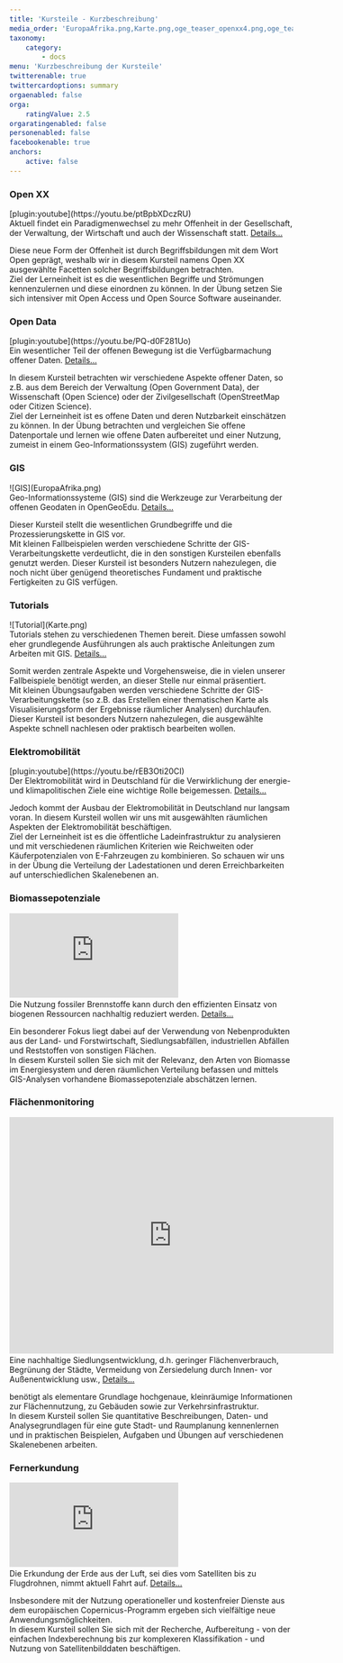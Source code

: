 ```yaml
---
title: 'Kursteile - Kurzbeschreibung'
media_order: 'EuropaAfrika.png,Karte.png,oge_teaser_openxx4.png,oge_teaser_opendata2.png,teaser_emob.png'
taxonomy:
    category:
        - docs
menu: 'Kurzbeschreibung der Kursteile'
twitterenable: true
twittercardoptions: summary
orgaenabled: false
orga:
    ratingValue: 2.5
orgaratingenabled: false
personenabled: false
facebookenable: true
anchors:
    active: false
---
```


<div class="container">
<div class="row flex-wrap card-deck">
    <div class="card m-2" id="openxx">
        <h3 class="text-center">
            Open XX
        </h3>
        <div markdown="1">[plugin:youtube](https://youtu.be/ptBpbXDczRU)</div>
        <div class="card-body text-justify">
            Aktuell findet ein Paradigmenwechsel zu mehr Offenheit in der Gesellschaft, der Verwaltung, der
            Wirtschaft und auch der Wissenschaft
            statt.
            <a href="#" data-toggle="collapse" data-target="#openxdetails">Details...</a>
            <p id="openxdetails" class="collapse text-justify">
                Diese neue Form der Offenheit ist durch Begriffsbildungen mit dem Wort Open geprägt, weshalb wir in
                diesem Kursteil namens
                Open XX ausgewählte Facetten solcher Begriffsbildungen betrachten.
                <br> Ziel der Lerneinheit ist es die wesentlichen Begriffe und Strömungen kennenzulernen und diese
                einordnen
                zu können. In der Übung setzen Sie sich intensiver mit Open Access und Open Source Software
                auseinander.
            </p>
        </div>
    </div>
    <div class="card m-2" id="opendata">
        <h3 class="text-center">Open Data</h3>
        <div markdown="1">[plugin:youtube](https://youtu.be/PQ-d0F281Uo)</div>
        <div class="card-body text-justify">
            Ein wesentlicher Teil der offenen Bewegung ist die Verfügbarmachung offener Daten.
            <a href="#" data-toggle="collapse" data-target="#oddetails">Details...</a>
            <p id="oddetails" class="collapse text-justify">
                In diesem Kursteil betrachten wir verschiedene Aspekte offener Daten, so z.B. aus dem Bereich der
                Verwaltung (Open Government
                Data), der Wissenschaft (Open Science) oder der Zivilgesellschaft (OpenStreetMap oder Citizen
                Science).
                <br> Ziel der Lerneinheit ist es offene Daten und deren Nutzbarkeit einschätzen zu können. In der
                Übung betrachten
                und vergleichen Sie offene Datenportale und lernen wie offene Daten aufbereitet und einer Nutzung,
                zumeist
                in einem Geo-Informationssystem (GIS) zugeführt werden.
            </p>
        </div>
    </div>
</div>
<div class="row flex-wrap card-deck">
    <div class="card m-2" id="gis">
        <h3 class="text-center">GIS</h3>
        <div markdown="1" class="img-fluid">![GIS](EuropaAfrika.png)</div>
        <div class="card-body text-justify">
            Geo-Informationssysteme (GIS) sind die Werkzeuge zur Verarbeitung der offenen Geodaten in
            OpenGeoEdu.
            <a href="#" data-toggle="collapse" data-target="#gisdetails">Details...</a>
            <p id="gisdetails" class="collapse text-justify">
                Dieser Kursteil stellt die wesentlichen Grundbegriffe und die Prozessierungskette in GIS vor.
                <br> Mit kleinen Fallbeispielen werden verschiedene Schritte der GIS-Verarbeitungskette
                verdeutlicht, die
                in den sonstigen Kursteilen ebenfalls genutzt werden. Dieser Kursteil ist besonders Nutzern
                nahezulegen,
                die noch nicht über genügend theoretisches Fundament und praktische Fertigkeiten zu GIS
                verfügen.
            </p>
        </div>
    </div>
    <div class="card m-2" id="tutorials">
        <h3 class="text-center">Tutorials</h3>
        <div markdown="1" class="img-fluid">![Tutorial](Karte.png)</div>
        <div class="card-body text-justify">
            Tutorials stehen zu verschiedenen Themen bereit. Diese umfassen sowohl eher grundlegende
            Ausführungen als auch praktische
            Anleitungen zum Arbeiten mit GIS.
            <a href="#" data-toggle="collapse" data-target="#tutdetails">Details...</a>
            <p id="tutdetails" class="collapse text-justify">
                Somit werden zentrale Aspekte und Vorgehensweise, die in vielen unserer Fallbeispiele benötigt
                werden, an dieser Stelle nur
                einmal präsentiert.
                <br> Mit kleinen Übungsaufgaben werden verschiedene Schritte der GIS-Verarbeitungskette (so
                z.B. das Erstellen
                einer thematischen Karte als Visualisierungsform der Ergebnisse räumlicher Analysen)
                durchlaufen. Dieser
                Kursteil ist besonders Nutzern nahezulegen, die ausgewählte Aspekte schnell nachlesen oder
                praktisch
                bearbeiten wollen.
            </p>
        </div>
    </div>
</div>
<div class="row flex-wrap card-deck">
    <div class="card m-2" id="eMob">
        <h3 class="text-center">
            Elektromobilität
        </h3>
        <div markdown="1">[plugin:youtube](https://youtu.be/rEB3Oti20CI)</div>
        <div class="card-body text-justify">
            Der Elektromobilität wird in Deutschland für die Verwirklichung der energie- und klimapolitischen
            Ziele eine wichtige Rolle
            beigemessen.
            <a href="#" data-toggle="collapse" data-target="#emobdetails">Details...</a>
            <p id="emobdetails" class="collapse text-justify">
                Jedoch kommt der Ausbau der Elektromobilität in Deutschland nur langsam voran. In diesem
                Kursteil wollen wir uns mit ausgewählten
                räumlichen Aspekten der Elektromobilität beschäftigen.
                <br> Ziel der Lerneinheit ist es die öffentliche Ladeinfrastruktur zu analysieren und mit
                verschiedenen räumlichen
                Kriterien wie Reichweiten oder Käuferpotenzialen von E-Fahrzeugen zu kombinieren. So schauen
                wir uns
                in der Übung die Verteilung der Ladestationen und deren Erreichbarkeiten auf unterschiedlichen
                Skalenebenen
                an.
            </p>
        </div>
    </div>
    <div class="card m-2" id="biomasse">
        <h3 class="text-center">
            Biomassepotenziale
        </h3>
        <div class="embed-responsive embed-responsive-16by9">
            <iframe class="embed-responsive-item" src="https://slides.com/al-z/deck/embed" scrolling="no" frameborder="0"
                webkitallowfullscreen mozallowfullscreen allowfullscreen></iframe>
        </div>
        <div class="card-body text-justify">
            Die Nutzung fossiler Brennstoffe kann durch den effizienten Einsatz von biogenen Ressourcen
            nachhaltig reduziert werden.
            <a href="#" data-toggle="collapse" data-target="#biomdetails">Details...</a>
            <p id="biomdetails" class="collapse text-justify">
                Ein besonderer Fokus liegt dabei auf der Verwendung von Nebenprodukten aus der Land- und
                Forstwirtschaft, Siedlungsabfällen,
                industriellen Abfällen und Reststoffen von sonstigen Flächen.
                <br>In diesem Kursteil sollen Sie sich mit der Relevanz, den Arten von Biomasse im
                Energiesystem und deren
                räumlichen Verteilung befassen und mittels GIS-Analysen vorhandene Biomassepotenziale
                abschätzen lernen.
            </p>
        </div>
    </div>
</div>
<div class="row flex-wrap card-deck">
    <div class="card m-2" id="flaechenmoni">
        <h3 class="text-center">
            Flächenmonitoring
        </h3>
        <div class="embed-responsive embed-responsive-16by9">
            <iframe class="responsive-item" src="https://slides.com/opengeoedu/teaser-flaechenmonitoring/embed?style=light"
                width="576" height="420" scrolling="no" frameborder="0" webkitallowfullscreen mozallowfullscreen
                allowfullscreen>
            </iframe>
        </div>
        <div class="card-body text-justify">
            Eine nachhaltige Siedlungsentwicklung, d.h. geringer Flächenverbrauch, Begrünung der Städte,
            Vermeidung von Zersiedelung
            durch Innen- vor Außenentwicklung usw.,
            <a href="#" data-toggle="collapse" data-target="#monidetails">Details...</a>
            <p id="monidetails" class="collapse text-justify">
                benötigt als elementare Grundlage hochgenaue, kleinräumige Informationen zur Flächennutzung, zu
                Gebäuden sowie zur Verkehrsinfrastruktur.
                <br> In diesem Kursteil sollen Sie quantitative Beschreibungen, Daten- und Analysegrundlagen
                für eine gute
                Stadt- und Raumplanung kennenlernen und in praktischen Beispielen, Aufgaben und Übungen auf
                verschiedenen
                Skalenebenen arbeiten.
            </p>
        </div>
    </div>
    <div class="card m-2" id="fernerkundung">
        <h3 class="text-center">
            Fernerkundung
        </h3>
        <div class="embed-responsive embed-responsive-16by9">
            <iframe class="embed-responsive-item" src="https://h5p.org/h5p/embed/278768" scrolling="no" frameborder="0"
                webkitallowfullscreen mozallowfullscreen allowfullscreen></iframe>
        </div>
        <div class="card-body text-justify">
            Die Erkundung der Erde aus der Luft, sei dies vom Satelliten bis zu Flugdrohnen, nimmt aktuell
            Fahrt auf.
            <a href="#" data-toggle="collapse" data-target="#geovisdetails">Details...</a>
            <p id="geovisdetails" class="collapse text-justify">
                Insbesondere mit der Nutzung operationeller und kostenfreier Dienste aus dem europäischen
                Copernicus-Programm ergeben sich
                vielfältige neue Anwendungsmöglichkeiten.
                <br> In diesem Kursteil sollen Sie sich mit der Recherche, Aufbereitung - von der einfachen
                Indexberechnung
                bis zur komplexeren Klassifikation - und Nutzung von Satellitenbilddaten beschäftigen.
            </p>
        </div>
    </div>
</div>
</div>